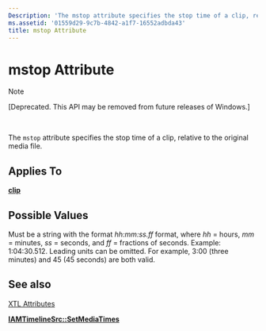 ```yaml
---
Description: 'The mstop attribute specifies the stop time of a clip, relative to the original media file.'
ms.assetid: '01559d29-9c7b-4842-a1f7-16552adbda43'
title: mstop Attribute
---
```


# mstop Attribute

> [!Note]  
> \[Deprecated. This API may be removed from future releases of Windows.\]

 

The `mstop` attribute specifies the stop time of a clip, relative to the original media file.

## Applies To

[**clip**](clip-element.md)

## Possible Values

Must be a string with the format *hh:mm:ss.ff* format, where *hh* = hours, *mm* = minutes, *ss* = seconds, and *ff* = fractions of seconds. Example: 1:04:30.512. Leading units can be omitted. For example, 3:00 (three minutes) and 45 (45 seconds) are both valid.

## See also

<dl> <dt>

[XTL Attributes](xtl-attributes.md)
</dt> <dt>

[**IAMTimelineSrc::SetMediaTimes**](iamtimelinesrc-setmediatimes.md)
</dt> </dl>

 

 



